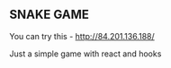 ## SNAKE GAME 

You can try this  -  http://84.201.136.188/

Just a simple game with react and hooks
